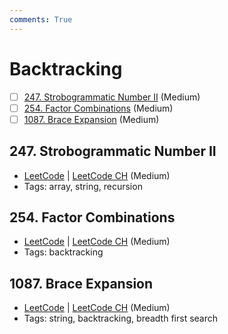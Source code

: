 ```yaml
---
comments: True
---
```


# Backtracking

- [ ] [247. Strobogrammatic Number II](https://leetcode.cn/problems/strobogrammatic-number-ii/) (Medium)
- [ ] [254. Factor Combinations](https://leetcode.cn/problems/factor-combinations/) (Medium)
- [ ] [1087. Brace Expansion](https://leetcode.cn/problems/brace-expansion/) (Medium)

## 247. Strobogrammatic Number II

-   [LeetCode](https://leetcode.com/problems/strobogrammatic-number-ii/) | [LeetCode CH](https://leetcode.cn/problems/strobogrammatic-number-ii/) (Medium)
-   Tags: array, string, recursion

## 254. Factor Combinations

-   [LeetCode](https://leetcode.com/problems/factor-combinations/) | [LeetCode CH](https://leetcode.cn/problems/factor-combinations/) (Medium)
-   Tags: backtracking

## 1087. Brace Expansion

-   [LeetCode](https://leetcode.com/problems/brace-expansion/) | [LeetCode CH](https://leetcode.cn/problems/brace-expansion/) (Medium)
-   Tags: string, backtracking, breadth first search
